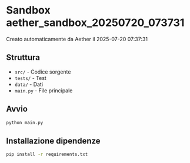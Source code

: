 # Sandbox aether_sandbox_20250720_073731

Creato automaticamente da Aether il 2025-07-20 07:37:31

## Struttura
- `src/` - Codice sorgente
- `tests/` - Test
- `data/` - Dati
- `main.py` - File principale

## Avvio
```bash
python main.py
```

## Installazione dipendenze
```bash
pip install -r requirements.txt
```

